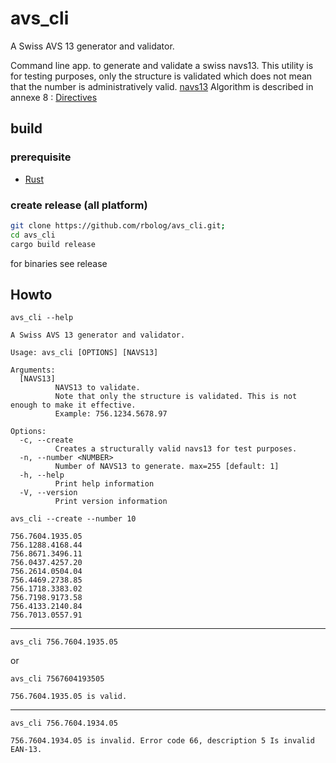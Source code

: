 # avs_cli
A Swiss AVS 13 generator and validator.

Command line app. to generate and validate a swiss navs13.
This utility is for testing purposes, only the structure is validated which does not mean
that the number is administratively valid.
[navs13](https://www.zas.admin.ch/zas/fr/home/partenaires-et-institutions-/navs13.html)
Algorithm is described in annexe 8 :
[Directives](https://sozialversicherungen.admin.ch/fr/d/6938#)

## build

### prerequisite
* [Rust](https://www.rust-lang.org/tools/install)

### create release (all platform)
```sh
git clone https://github.com/rbolog/avs_cli.git;
cd avs_cli
cargo build release
```

for binaries see release

## Howto

```shell
avs_cli --help
```

```text
A Swiss AVS 13 generator and validator.

Usage: avs_cli [OPTIONS] [NAVS13]

Arguments:
  [NAVS13]
          NAVS13 to validate.
          Note that only the structure is validated. This is not enough to make it effective.
          Example: 756.1234.5678.97

Options:
  -c, --create
          Creates a structurally valid navs13 for test purposes.
  -n, --number <NUMBER>
          Number of NAVS13 to generate. max=255 [default: 1]
  -h, --help
          Print help information
  -V, --version
          Print version information
```


```shell
avs_cli --create --number 10
```

```text
756.7604.1935.05
756.1288.4168.44
756.8671.3496.11
756.0437.4257.20
756.2614.0504.04
756.4469.2738.85
756.1718.3383.02
756.7198.9173.58
756.4133.2140.84
756.7013.0557.91
```
---
```shell
avs_cli 756.7604.1935.05
```

or

```shell
avs_cli 7567604193505
```

```text
756.7604.1935.05 is valid.
```

---

```shell
avs_cli 756.7604.1934.05
```

```text
756.7604.1934.05 is invalid. Error code 66, description 5 Is invalid EAN-13.
```

